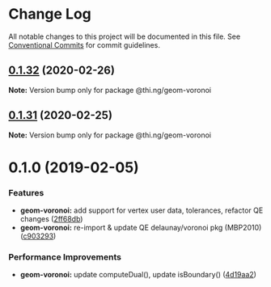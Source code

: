# Change Log

All notable changes to this project will be documented in this file.
See [Conventional Commits](https://conventionalcommits.org) for commit guidelines.

## [0.1.32](https://github.com/thi-ng/umbrella/compare/@thi.ng/geom-voronoi@0.1.31...@thi.ng/geom-voronoi@0.1.32) (2020-02-26)

**Note:** Version bump only for package @thi.ng/geom-voronoi





## [0.1.31](https://github.com/thi-ng/umbrella/compare/@thi.ng/geom-voronoi@0.1.30...@thi.ng/geom-voronoi@0.1.31) (2020-02-25)

**Note:** Version bump only for package @thi.ng/geom-voronoi





# 0.1.0 (2019-02-05)

### Features

* **geom-voronoi:** add support for vertex user data, tolerances, refactor QE changes ([2ff68db](https://github.com/thi-ng/umbrella/commit/2ff68db))
* **geom-voronoi:** re-import & update QE delaunay/voronoi pkg (MBP2010) ([c903293](https://github.com/thi-ng/umbrella/commit/c903293))

### Performance Improvements

* **geom-voronoi:** update computeDual(), update isBoundary() ([4d19aa2](https://github.com/thi-ng/umbrella/commit/4d19aa2))
